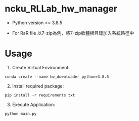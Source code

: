 # ncku_RLLab_hw_manager

* Python version <= 3.8.5

* For RaR file
    以7-zip為例，將7-zip軟體根目錄加入系統路徑中

# Usage
1. Create Virtual Environment:
```
conda create --name hw_downloader python=3.8.5
```
2. Install required package:
```
pip install -r requirements.txt
```
3. Execute Application:

```
python main.py
```
